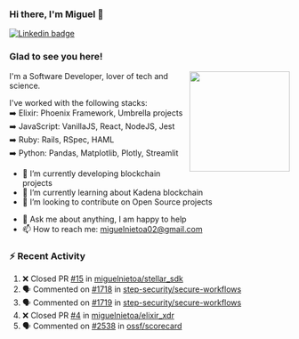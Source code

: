 ### Hi there, I'm Miguel 👋

<a href="https://linkedin.com/in/miguelnietoa/" target="_blank" rel="noopener noreferrer">
  <img src="https://img.shields.io/badge/-LinkedIn-0e76a8?style=flat-square&logo=Linkedin&logoColor=white" alt="Linkedin badge">
</a>
<!-- [![Website Badge](https://img.shields.io/badge/Website-3b5998?style=flat-square&logo=google-chrome&logoColor=white)](#notavailablenow#) 

<img src="https://i.imgur.com/tbrLrt5.gif" width=400 alt="Coding GIF" align="right"/>
-->


### Glad to see you here!
<a href="https://github.com/miguelnietoa"><img src="https://github-readme-stats.vercel.app/api?username=miguelnietoa&show_icons=true&hide_border=true&count_private=true&include_all_commits=true&theme=tokyonight" height="180em" align="right"/></a>
I'm a Software Developer, lover of tech and science. 

I've worked with the following stacks:\
➡️ Elixir: Phoenix Framework, Umbrella projects\
➡️ JavaScript: VanillaJS, React, NodeJS, Jest\
➡️ Ruby: Rails, RSpec, HAML\
➡️ Python: Pandas, Matplotlib, Plotly, Streamlit

- 🔭 I’m currently developing blockchain projects
- 🌱 I’m currently learning about Kadena blockchain
- 👯 I’m looking to contribute on Open Source projects
<!-- 
- 😄 I just finished a Machine Learning course! 
- 🤔 I’m looking for help with ...
-->
- 💬 Ask me about anything, I am happy to help
- 📫 How to reach me: miguelnietoa02@gmail.com


### ⚡ Recent Activity

<!--START_SECTION:activity-->
1. ❌ Closed PR [#15](https://github.com/miguelnietoa/stellar_sdk/pull/15) in [miguelnietoa/stellar_sdk](https://github.com/miguelnietoa/stellar_sdk)
2. 🗣 Commented on [#1718](https://github.com/step-security/secure-workflows/issues/1718) in [step-security/secure-workflows](https://github.com/step-security/secure-workflows)
3. 🗣 Commented on [#1719](https://github.com/step-security/secure-workflows/issues/1719) in [step-security/secure-workflows](https://github.com/step-security/secure-workflows)
4. ❌ Closed PR [#4](https://github.com/miguelnietoa/elixir_xdr/pull/4) in [miguelnietoa/elixir_xdr](https://github.com/miguelnietoa/elixir_xdr)
5. 🗣 Commented on [#2538](https://github.com/ossf/scorecard/issues/2538) in [ossf/scorecard](https://github.com/ossf/scorecard)
<!--END_SECTION:activity-->
